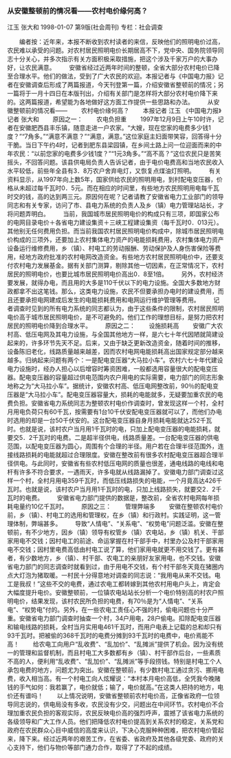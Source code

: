 ### 从安徽整顿前的情况看——农村电价缘何高？
江玉  张大和
1998-01-07
第9版(社会周刊)
专栏：社会调查

　　编者按：近年来，本报不断收到农村读者的来信，反映他们的照明电价过高，农民难以承受的问题。对农村居民照明电价长期居高不下，党中央、国务院领导同志十分关心，并多次指示有关方面积极采取措施，把这个涉及千家万户的大事办好，让农民满意。
　　安徽省经过近两年时间的整顿，全省大部分农村电价已降至合理水平。他们的做法，受到了广大农民的欢迎。本报记者与《中国电力报》记者在安徽调查后形成了两篇报道，今天刊登第一篇，介绍安徽省整顿前的情况；另一篇将于一月十四日在本版刊出，介绍有关部门是怎样将大部分农村电价降下来的。这两篇报道，希望能为各地做好这方面工作提供一些思路和办法。
　　从安徽整顿前的情况看——
　　农村电价缘何高？
　　本报记者  江玉  《中国电力报》记者  张大和
　　原因之一：
　　农电负担重
　　1997年12月9日上午10时许，记者在安徽肥西县丰乐镇，随意走进一户农家。“大嫂，现在您家的电费多少钱1度？”“7角多。”“满意不满意？”“满意，满意。”这位家庭主妇面带笑容，回答得十分干脆。当日下午约4时，记者到肥东县梁园镇，在乡间土路上问一位迎面而来的中年农民：“以前您家的电费多少钱1度？”“1元3角多。”“高不高？”这位农民只是苦笑摇头，不回答问题。该县供电局负责人告诉记者，由于电价电费高和当地农民收入水平较低，前些年全县有3．8万农户舍弃电灯，又恢复点煤油灯照明。
　　有关资料显示，从1997年向上数5年，国家供给农民的照明用电，到村配电变压器，价格从未超过每千瓦时0．5元。而在相应的时间里，有些地方农民照明用电每千瓦时交的钱，高的达到两三元。原因何在呢？记者请教了安徽省电力工业部门的领导同志和有关专家，访问了市、县电力系统的负责人及乡（镇）电力管理站站长，才将问题弄明白。
　　当前，我国城市居民照明电价的构成只有三项，即国家公布的电网目录电价＋各省电力建设集资＋三峡工程建设集资（每千瓦时0．013元）。其他别无任何费用负担。而当前我国农村居民照明电价构成中，除城市居民照明电价构成的三项外，还要加上农村集体电力资产的电能损耗费用，农村集体电力资产设备运行维修费用，乡（镇）、村电工的劳动报酬、劳动保护及人身伤害保险等费用，经地方政府批准的农村电网改造资金。有些地方农村居民照明电价中，还要支付农村电力发展基金。据有关部门测算，剔除其他一切因素，在正常情况下，农村居民的照明电价，也要比城市居民照明电价高出0．8至1倍。
　　另外，农村经济要发展，就得办电，而且用的大多是110千伏以下的电力设施。全国大多数地方财政都拿不出这笔钱。那么，这类电力设施，农民不但要承担办电时的建设费用，而且还要承担电网建成后发生的电能损耗费用和电网运行维护管理等费用。
　　记者调查时见到的所有电力系统的同志都认为，由于这些条件的限制，农村居民照明电价高于城市居民照明电价，是不可避免的。他们工作的理想目标，是努力把农村居民的照明电价降到合理水平。
　　原因之二：
　　设施损耗高
　　安徽广大农村高、低压电网及其电力设施，与全国其他地方一样，是六七十年代因陋就简建设起来的，许多环节先天不足。后来，又由于缺乏更新改造资金，随着时间的推移，设备陈旧老化，线路质量越来越差，因而农村电网电能损耗高出国家规定部分越来越多。归纳起来问题有两个：一是配电变压器“大马拉小车”。农村六七十年代建设电力设施时，经办人担心以后增容时筹资困难，一般都选用容量很大的配电变压器。配电变压器的容量超过供电范围内农户用电的实际需要，电力部门的同志形象地称之为“大马拉小车”。据统计，安徽农村高、低压电网整改前，90％的配电变压器是“大马拉小车”。配电变压器容量大，损耗的电能就多，无疑要加重农民的电费负担。安徽省电力系统同志为整顿农村电价作调查时，曾发现这样一个村，全村月用电负荷只有60千瓦，按需要有1台10千伏安配电变压器就可以了，而他们办电时选用的却是一台50千伏安的。这台配电变压器自身月损耗电能就达252千瓦时。也就是说，该村农户当月用1千瓦时的电，只加上配电变压器的电能损耗，就要交5．2千瓦时的电费。二是超半径供电，线路质量差。一台配电变压器的供电范围，以配电变压器为圆心，周围有个合理的半径。用户若在合理半径范围外，连接线路损耗的电能就超过合理限度。安徽在整改前有很多农村配电变压器超合理半径供电。与此同时，安徽省有些农村低压电网的质量也很差，通电线路的电线和电杆有许多不符合要求，一遇雨天，许多电就从线路漏掉了。安徽电力部门调查过这样一个村，全村月用电359千瓦时，而低压线路损失的电能，一个月竟高达426千瓦时。也就是说，该村农户当月用1千瓦时的电，只加上线路损失，就要交2．2千瓦时的电费。
　　安徽省电力部门提供的数据是，整改前，全省农村电网每年损耗电量约10亿千瓦时。
　　原因之三：
　　管理弊端多
　　安徽在整顿农村电价前，乡（镇）、村电工的选用和管理权，在乡（镇）和行政村。实践证明，这一管理体制，弊端甚多。
　　导致“人情电”、“关系电”、“权势电”问题泛滥。安徽在整顿前，有不少地方，因乡（镇）领导有权管乡（镇）农电站，乡（镇）机关、干部家用电不交钱；因村电工的前途、命运掌握在村干部手中，村里办公及村干部家用电不交钱；因村里电费高低由村电工说了算，他们家用电就更不用交钱了。更有甚者，有少数地方，乡（镇）、村干部、农电工的亲朋好友家用电，也不交钱。安徽省电力部门的同志调查时就看到过，由于用电不交钱，有个村干部冬天竟在猪圈内点大灯泡为猪取暖。一村民十分得意地对调查的同志说：“我用电从来不交钱。电工是我叔！”这些不交的电费，通过农电工都转嫁到其他农村用电户头上，肯定会大幅度提升电价。安徽整顿前，一位镇农电站站长分析一个电价特别高的村农户照明电价，结果发现，该村农民所负担的电费，有70％是为“人情电”、“关系电”、“权势电”付的。另外，在一些农电工责任心不强的村，偷电问题也十分严重。安徽省电力部门调查时抽查一个村，34户用电，28户偷电。扣除配电变压器和输电线路的损耗，全村当月实用电461千瓦时，而用户电表上记载的总和却只有93千瓦时。把被偷的368千瓦时的电费分摊到93千瓦时的电费中，电价焉能不高！
　　给农电工向用户“乱收费”、“乱加价”、“乱摊派”提供了机会。因为没有统一的管理和监督机制，而且村电工大多数都有乡（镇）、村干部作后台，一些素质不高的人，便利用“乱收费”、“乱加价”、“乱摊派”等手段捞钱。特别是村电工个人承包电费的地方，问题尤为突出。安徽在整顿前，有少数村电工通过贪污、挪用电费，收入相当高。有一个村电工向人炫耀说：“本村本月电价高低，全凭我今晚赌钱的手气如何：我若赢了，电价就低；输了，电价就高。”在这类人把持的地方，电价还有谱吗！
　　以上情况说明，安徽省整顿前农村电价高，正像省政府一位领导同志说的，供电局没有多收，农民没有少交，问题出在中间环节。农村电价不合理加重农民负担的客观实际，农民反映电价高的强烈呼声，震撼了该省电力系统的各级领导和广大工作人员。他们把降低农村电价提高到关系农村的稳定，关系党和政府在农民群众心目中威信的高度来认识，下决心克服种种困难，把农村电价管起来，降下来。经过近两年的艰苦工作，在省委、省政府及其他各级党委、政府的关心支持下，他们与物价等部门通力合作，取得了了不起的成绩。
